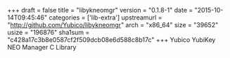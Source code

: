 +++
draft = false
title = "libykneomgr"
version = "0.1.8-1"
date = "2015-10-14T09:45:46"
categories = ['lib-extra']
upstreamurl = "http://github.com/Yubico/libykneomgr"
arch = "x86_64"
size = "39652"
usize = "196876"
sha1sum = "c428a17c3b8e0587cf2f509dcb08e6d588c8b17c"
+++
Yubico YubiKey NEO Manager C Library